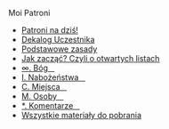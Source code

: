 Moi Patroni
- [Patroni na dziś!](patroni_na_dzis.md)
- [Dekalog Uczestnika](dekalog_uczestnika.md)
- [Podstawowe zasady](podstawowe_zasady.md)
- [Jak zacząć? Czyli o otwartych listach](jak_zaczac_czyli_o_otwartych_listach.md)
- [∞. Bóg&nbsp;&nbsp;&nbsp;<span class="status status-black" title="czarny"></span>](bog.md)
- [I. Nabożeństwa&nbsp;&nbsp;&nbsp;<span class="status status-black" title="czarny"></span><span class="status status-red" title="czerwony"></span><span class="status status-orange" title="pomarańczowy"></span><span class="status status-yellow" title="zółty"></span><span class="status status-green" title="zielony"></span><span class="status status-blue" title="niebieski"></span><span class="status status-indigo" title="indygo"></span><span class="status status-violet" title="fioletowy"></span><span class="status status-gray" title="szary"></span><span class="status status-white" title="biały"></span>](nabozenstwa.md)
- [C. Miejsca&nbsp;&nbsp;&nbsp;<span class="status status-black" title="czarny"></span><span class="status status-red" title="czerwony"></span><span class="status status-orange" title="pomarańczowy"></span><span class="status status-yellow" title="zółty"></span><span class="status status-green" title="zielony"></span><span class="status status-blue" title="niebieski"></span><span class="status status-indigo" title="indygo"></span><span class="status status-violet" title="fioletowy"></span><span class="status status-gray" title="szary"></span><span class="status status-white" title="biały"></span>](miejsca.md)
- [M. Osoby&nbsp;&nbsp;&nbsp;<span class="status status-black" title="czarny"></span><span class="status status-red" title="czerwony"></span><span class="status status-orange" title="pomarańczowy"></span><span class="status status-yellow" title="zółty"></span><span class="status status-green" title="zielony"></span><span class="status status-blue" title="niebieski"></span><span class="status status-indigo" title="indygo"></span><span class="status status-violet" title="fioletowy"></span><span class="status status-gray" title="szary"></span><span class="status status-white" title="biały"></span>](osoby.md)
- [*. Komentarze&nbsp;&nbsp;&nbsp;<span class="status status-black" title="czarny"></span><span class="status status-red" title="czerwony"></span><span class="status status-orange" title="pomarańczowy"></span><span class="status status-yellow" title="zółty"></span><span class="status status-green" title="zielony"></span><span class="status status-blue" title="niebieski"></span><span class="status status-indigo" title="indygo"></span><span class="status status-violet" title="fioletowy"></span><span class="status status-gray" title="szary"></span><span class="status status-white" title="biały"></span>](komentarze.md)
- [Wszystkie materiały do pobrania](wszystkie_materialy_do_pobrania.md)
